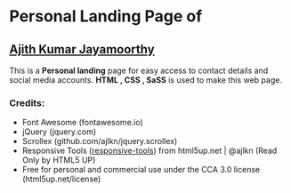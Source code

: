 # Personal Landing Page of
## [Ajith Kumar Jayamoorthy](https://ajithjaas.github.io/)

This is a **Personal landing** page for easy access to contact details and  social media accounts.
**HTML , CSS , SaSS** is used to make this web page.

### Credits:
-	Font Awesome (fontawesome.io)
-	jQuery (jquery.com)
-	Scrollex (github.com/ajlkn/jquery.scrollex)
-	Responsive Tools ([responsive-tools](github.com/ajlkn/responsive-tools)) from html5up.net | @ajlkn (Read Only by HTML5 UP)
-	Free for personal and commercial use under the CCA 3.0 license (html5up.net/license)